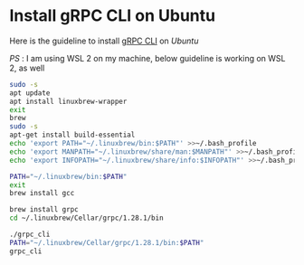 # Install gRPC CLI on Ubuntu

Here is the guideline to install [gRPC CLI](https://github.com/grpc/grpc) on _Ubuntu_

_PS_ : I am using WSL 2 on my machine, below guideline is working on WSL 2, as well

```bash
sudo -s
apt update
apt install linuxbrew-wrapper
exit
brew
sudo -s
apt-get install build-essential
echo 'export PATH="~/.linuxbrew/bin:$PATH"' >>~/.bash_profile
echo 'export MANPATH="~/.linuxbrew/share/man:$MANPATH"' >>~/.bash_profile
echo 'export INFOPATH="~/.linuxbrew/share/info:$INFOPATH"' >>~/.bash_profile

PATH="~/.linuxbrew/bin:$PATH"
exit
brew install gcc

brew install grpc
cd ~/.linuxbrew/Cellar/grpc/1.28.1/bin

./grpc_cli
PATH="~/.linuxbrew/Cellar/grpc/1.28.1/bin:$PATH"
grpc_cli
```
